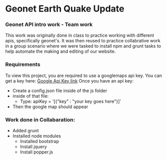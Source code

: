 # Geonet Earth Quake Update 
### Geonet API intro work - Team work
This work was originally done in class to practice working with different apis, specifically geonet's. It was then reused to practice collabrative work in a group scenario where we were tasked to install npm and grunt tasks to help automate the making and editing of our website.

### Requirements
To view this project, you are required to use a googlemaps api key. You can get a key here: 
[Google Api Key link](https://console.cloud.google.com/google/maps-apis/credentials?project=wellington-breweries&folder=&organizationId= "Google Api Key link title")
Once you have an api key:
* Create a config.json file inside of the js folder
* inside of that file:
	* Type: apiKey = '[{"key" : "your key goes here"}]'
* Then the google map should appear

### Work done in Collabaration:
* Added grunt
* Installed node modules
	* Installed bootstrap
	* Install jquery
	* Install popper.js